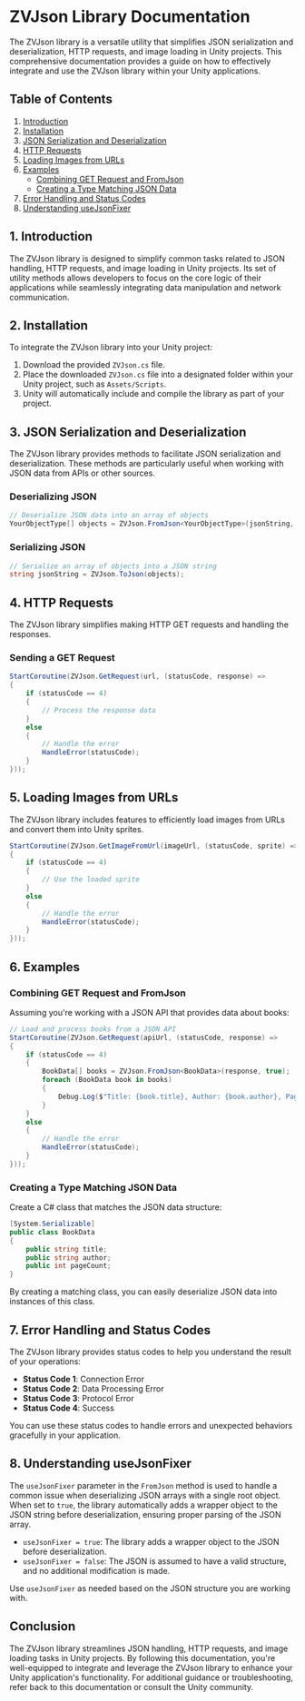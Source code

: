 # ZVJson Library Documentation

The ZVJson library is a versatile utility that simplifies JSON serialization and deserialization, HTTP requests, and image loading in Unity projects. This comprehensive documentation provides a guide on how to effectively integrate and use the ZVJson library within your Unity applications.

## Table of Contents

1. [Introduction](#introduction)
2. [Installation](#installation)
3. [JSON Serialization and Deserialization](#json-serialization-and-deserialization)
4. [HTTP Requests](#http-requests)
5. [Loading Images from URLs](#loading-images-from-urls)
6. [Examples](#examples)
   - [Combining GET Request and FromJson](#combining-get-request-and-fromjson)
   - [Creating a Type Matching JSON Data](#creating-a-type-matching-json-data)
7. [Error Handling and Status Codes](#error-handling-and-status-codes)
8. [Understanding useJsonFixer](#understanding-usejsonfixer)

## 1. Introduction <a name="introduction"></a>

The ZVJson library is designed to simplify common tasks related to JSON handling, HTTP requests, and image loading in Unity projects. Its set of utility methods allows developers to focus on the core logic of their applications while seamlessly integrating data manipulation and network communication.

## 2. Installation <a name="installation"></a>

To integrate the ZVJson library into your Unity project:

1. Download the provided `ZVJson.cs` file.
2. Place the downloaded `ZVJson.cs` file into a designated folder within your Unity project, such as `Assets/Scripts`.
3. Unity will automatically include and compile the library as part of your project.

## 3. JSON Serialization and Deserialization <a name="json-serialization-and-deserialization"></a>

The ZVJson library provides methods to facilitate JSON serialization and deserialization. These methods are particularly useful when working with JSON data from APIs or other sources.

### Deserializing JSON

```csharp
// Deserialize JSON data into an array of objects
YourObjectType[] objects = ZVJson.FromJson<YourObjectType>(jsonString, useJsonFixer);
```

### Serializing JSON

```csharp
// Serialize an array of objects into a JSON string
string jsonString = ZVJson.ToJson(objects);
```

## 4. HTTP Requests <a name="http-requests"></a>

The ZVJson library simplifies making HTTP GET requests and handling the responses.

### Sending a GET Request

```csharp
StartCoroutine(ZVJson.GetRequest(url, (statusCode, response) =>
{
    if (statusCode == 4)
    {
        // Process the response data
    }
    else
    {
        // Handle the error
        HandleError(statusCode);
    }
}));
```

## 5. Loading Images from URLs <a name="loading-images-from-urls"></a>

The ZVJson library includes features to efficiently load images from URLs and convert them into Unity sprites.

```csharp
StartCoroutine(ZVJson.GetImageFromUrl(imageUrl, (statusCode, sprite) =>
{
    if (statusCode == 4)
    {
        // Use the loaded sprite
    }
    else
    {
        // Handle the error
        HandleError(statusCode);
    }
}));
```

## 6. Examples <a name="examples"></a>

### Combining GET Request and FromJson <a name="combining-get-request-and-fromjson"></a>

Assuming you're working with a JSON API that provides data about books:

```csharp
// Load and process books from a JSON API
StartCoroutine(ZVJson.GetRequest(apiUrl, (statusCode, response) =>
{
    if (statusCode == 4)
    {
        BookData[] books = ZVJson.FromJson<BookData>(response, true);
        foreach (BookData book in books)
        {
            Debug.Log($"Title: {book.title}, Author: {book.author}, Page Count: {book.pageCount}");
        }
    }
    else
    {
        // Handle the error
        HandleError(statusCode);
    }
}));
```

### Creating a Type Matching JSON Data <a name="creating-a-type-matching-json-data"></a>

Create a C# class that matches the JSON data structure:

```csharp
[System.Serializable]
public class BookData
{
    public string title;
    public string author;
    public int pageCount;
}
```

By creating a matching class, you can easily deserialize JSON data into instances of this class.

## 7. Error Handling and Status Codes <a name="error-handling-and-status-codes"></a>

The ZVJson library provides status codes to help you understand the result of your operations:

- **Status Code 1**: Connection Error
- **Status Code 2**: Data Processing Error
- **Status Code 3**: Protocol Error
- **Status Code 4**: Success

You can use these status codes to handle errors and unexpected behaviors gracefully in your application.

## 8. Understanding useJsonFixer <a name="understanding-usejsonfixer"></a>

The `useJsonFixer` parameter in the `FromJson` method is used to handle a common issue when deserializing JSON arrays with a single root object. When set to `true`, the library automatically adds a wrapper object to the JSON string before deserialization, ensuring proper parsing of the JSON array.

- `useJsonFixer = true`: The library adds a wrapper object to the JSON before deserialization.
- `useJsonFixer = false`: The JSON is assumed to have a valid structure, and no additional modification is made.

Use `useJsonFixer` as needed based on the JSON structure you are working with.

## Conclusion

The ZVJson library streamlines JSON handling, HTTP requests, and image loading tasks in Unity projects. By following this documentation, you're well-equipped to integrate and leverage the ZVJson library to enhance your Unity application's functionality. For additional guidance or troubleshooting, refer back to this documentation or consult the Unity community.
